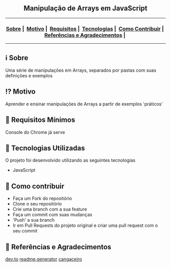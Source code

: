 <h2 align="center">Manipulação de Arrays em JavaScript</h2>

___




<h3 align="center">
  <a href="#information_source-sobre">Sobre</a>&nbsp;|&nbsp;
  <a href="#interrobang-motivo">Motivo</a>&nbsp;|&nbsp;
  <a href="#seedling-requisitos-mínimos">Requisitos</a>&nbsp;|&nbsp;
  <a href="#rocket-tecnologias-utilizadas">Tecnologias</a>&nbsp;|&nbsp;
  <a href="#link-como-contribuir">Como Contribuir</a>&nbsp;|&nbsp;
  <a href="#link-referências-e-agradecimentos">Referências e Agradecimentos</a>&nbsp;|&nbsp;
</h3>

___


## :information_source: Sobre

Uma série de manipulações em Arrays, separados por pastas com suas definições e exemplos

## :interrobang: Motivo

Aprender e ensinar manipulações de Arrays a partir de exemplos 'práticos'

## :seedling: Requisitos Mínimos

Console do Chrome já serve

## :rocket: Tecnologias Utilizadas 

O projeto foi desenvolvido utilizando as seguintes tecnologias

- JavaScript

## :link: Como contribuir 

- Faça um Fork do repositório
- Clone o seu repositório
- Crie uma branch com a sua feature
- Faça um commit com suas mudanças
- 'Push' a sua branch
- Ir em Pull Requests do projeto original e criar uma pull request com o seu commit

## :link: Referências e Agradecimentos

[dev.to](https://dev.to/ibrahima92/15-must-know-javascript-array-methods-in-2020-1kd8)
[readme.generator](https://readme-maker.herokuapp.com/)
[cangaceiro](http://cangaceirojavascript.com.br/map-flatmap-entendendo-diferenca-na-pratica/)
